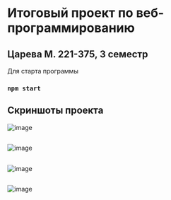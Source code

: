 # Итоговый проект по веб-программированию


##  Царева М. 221-375, 3 семестр

Для старта программы

### `npm start` 

## Скриншоты проекта
![image](https://github.com/RdotF/web-store/assets/129058557/a1c5f177-ac30-48f2-b3f8-d91b2c826027)

##
![image](https://github.com/RdotF/web-store/assets/129058557/7d5a7d36-6eb2-4499-8d14-a8fec8bcdbb4)
##
![image](https://github.com/RdotF/web-store/assets/129058557/a7ed5476-a362-41c1-a96b-64853f46773b)
##
![image](https://github.com/RdotF/web-store/assets/129058557/fcc0cc8f-0d3a-4df9-8c83-eea18c9d703a)
